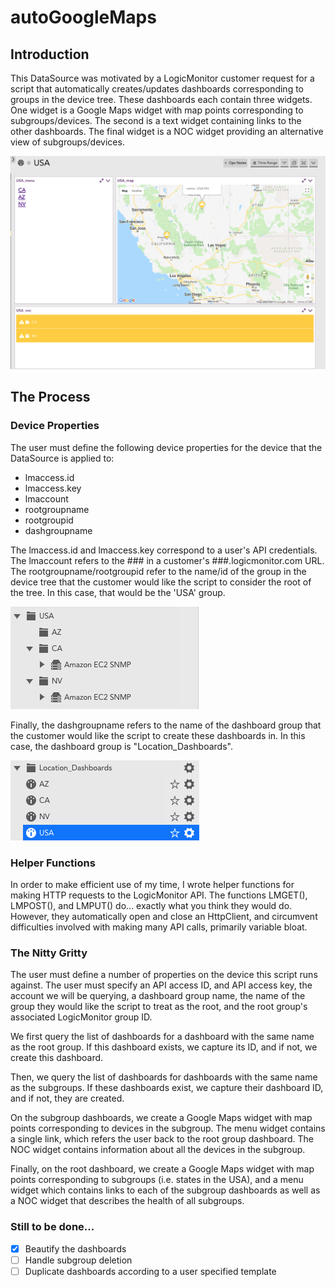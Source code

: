 # autoGoogleMaps

## Introduction

This DataSource was motivated by a LogicMonitor customer request for a script that automatically creates/updates dashboards
corresponding to groups in the device tree.  These dashboards each contain three widgets.  One widget is a Google Maps 
widget with map points corresponding to subgroups/devices.  The second is a text widget containing links to the other
dashboards.  The final widget is a NOC widget providing an alternative view of subgroups/devices.

![Optional Text](https://github.com/ianbloom/autoGoogleMaps/blob/master/readmePictures/Screen%20Shot%202018-04-06%20at%2010.52.57%20AM.png)

## The Process

### Device Properties

The user must define the following device properties for the device that the DataSource is applied to:

* lmaccess.id
* lmaccess.key
* lmaccount
* rootgroupname
* rootgroupid
* dashgroupname

The lmaccess.id and lmaccess.key correspond to a user's API credentials.  The lmaccount refers to the ### in a customer's
###.logicmonitor.com URL.  The rootgroupname/rootgroupid refer to the name/id of the group in the device tree that the 
customer would like the script to consider the root of the tree.  In this case, that would be the 'USA' group.

![Optional Text](https://github.com/ianbloom/autoGoogleMaps/blob/master/readmePictures/Screen%20Shot%202018-03-28%20at%202.41.36%20PM.png)

Finally, the dashgroupname refers to the name of the
dashboard group that the customer would like the script to create these dashboards in.  In this case, the dashboard group is
"Location_Dashboards".

![Optional Text](https://github.com/ianbloom/autoGoogleMaps/blob/master/readmePictures/Screen%20Shot%202018-03-28%20at%202.43.11%20PM.png)

### Helper Functions

In order to make efficient use of my time, I wrote helper functions for making HTTP requests to the LogicMonitor API.  The 
functions LMGET(), LMPOST(), and LMPUT() do... exactly what you think they would do.  However, they automatically open and
close an HttpClient, and circumvent difficulties involved with making many API calls, primarily variable bloat.

### The Nitty Gritty

The user must define a number of properties on the device this script runs against.  The user must specify an API access ID,
and API access key, the account we will be querying, a dashboard group name, the name of the group they would like the 
script to treat as the root, and the root group's associated LogicMonitor group ID.

We first query the list of dashboards for a dashboard with the same name as the root group.  If this dashboard exists, we
capture its ID, and if not, we create this dashboard.

Then, we query the list of dashboards for dashboards with the same name as the subgroups.  If these dashboards exist, we 
capture their dashboard ID, and if not, they are created.

On the subgroup dashboards, we create a Google Maps widget with map points corresponding to devices in the subgroup.  The 
menu widget contains a single link, which refers the user back to the root group dashboard.  The NOC widget contains 
information about all the devices in the subgroup.

Finally, on the root dashboard, we create a Google Maps widget with map points corresponding to subgroups (i.e. states in 
the USA), and a menu widget which contains links to each of the subgroup dashboards as well as a NOC widget that describes 
the health of all subgroups.

### Still to be done...

- [x] Beautify the dashboards
- [ ] Handle subgroup deletion
- [ ] Duplicate dashboards according to a user specified template

